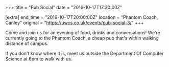 +++
title = "Pub Social"
date = "2016-10-17T17:30:00Z"

[extra]
end_time = "2016-10-17T20:00:00Z"
location = "Phantom Coach, Canley"
original = "https://uwcs.co.uk/events/pub-social-3/"
+++

Come and join us for an evening of food, drinks and conversations\! We're currently going to the Phantom Coach, a cheap pub that's within walking distance of campus.

If you don't know where it is, meet us outside the Department Of Computer Science at 6pm to walk with us.

